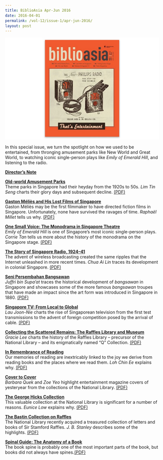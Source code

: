 ```yaml
---
title: BiblioAsia Apr-Jun 2016
date: 2016-04-01
permalink: /vol-12/issue-1/apr-jun-2016/
layout: post
---
```

<img src="/images/Vol-12-issue-1/vol12_iss1.JPG">  

In this special issue, we turn the spotlight on how we used to be entertained, from thronging amusement parks like New World and Great World, to watching iconic single-person plays like *Emily of Emerald Hill*, and listening to the radio.
 
**[Director’s Note](/vol-12/issue-1/apr-jun-2016/director-note)**

**[Old-world Amusement Parks](/vol-12/issue-1/apr-jun-2016/old-world-amusement)** <br>
Theme parks in Singapore had their heyday from the 1920s to 50s. *Lim Tin Seng* charts their glory days and subsequent decline. [(PDF)](/files/pdf/vol-12/v12-issue1_Amusement.pdf)

**[Gaston Méliès and His Lost Films of Singapore](/vol-12/issue-1/apr-jun-2016/gaston-melies)** <br>
Gaston Méliès may be the first filmmaker to have directed fiction films in Singapore. Unfortunately, none have survived the ravages of time. *Raphaël Millet* tells us why.
[(PDF)](/files/pdf/vol-12/v12-issue1_Gaston.pdf)

**[One Small Voice: The Monodrama in Singapore Theatre](/vol-12/issue-1/apr-jun-2016/one-small-voice)** <br>
*Emily of Emerald Hill* is one of Singapore’s most iconic single-person plays. *Corrie Tan* tells us more about the history of the monodrama on the Singapore stage. [(PDF)](/files/pdf/vol-12/v12-issue1_SmallVoice.pdf)

**[The Story of Singapore Radio, 1924–41](/vol-12/issue-1/apr-jun-2016/story-of-sg-radio)** <br>
The advent of wireless broadcasting created the same ripples that the Internet unleashed in more recent times. *Chua Ai Lin* traces its development in colonial Singapore. [(PDF)](/files/pdf/vol-12/v12-issue1_Radio.pdf)

**[Seni Persembahan Bangsawan](/vol-12/issue-1/apr-jun-2016/seni-persembahan)** <br>
*Juffri bin Supa’at* traces the historical development of *bangsawan* in Singapore and showcases some of the more famous *bangsawan* troupes that have made an impact since the art form was introduced in Singapore in 1880. [(PDF)](/files/pdf/vol-12/v12-issue1_Bangsawan.pdf)

**[Singapore TV: From Local to Global](/vol-12/issue-1/apr-jun-2016/singapore-tv)** <br>
*Lau Joon-Nie* charts the rise of Singaporean television from the first test transmissions to the advent of foreign competition posed by the arrival of cable. [(PDF)](/files/pdf/vol-12/v12-issue1_TV.pdf)

**[Collecting the Scattered Remains: The Raffles Library and Museum](/vol-12/issue-1/apr-jun-2016/raffleslibrary-museum)** <br>
*Gracie Lee* charts the history of the Raffles Library – precursor of the National Library – and its enigmatically named “Q” Collection. [(PDF)](/files/pdf/vol-12/v12-issue1_ScatteredRemains.pdf)

**[In Remembrance of Reading](/vol-12/issue-1/apr-jun-2016/remembrance-reading)** <br>
Our memories of reading are inextricably linked to the joy we derive from reading books and the places where we read them. *Loh Chin Ee* explains why. [(PDF)](/files/pdf/vol-12/v12-issue1_Reading.pdf)

**[Cover to Cover](/vol-12/issue-1/apr-jun-2016/cover-to-cover)** <br>
*Barbara Quek* and *Zoe Yeo* highlight entertainment magazine covers of yesteryear from the collections of the National Library. [(PDF)](/files/pdf/vol-12/v12-issue1_Cover.pdf)

**[The George Hicks Collection](/vol-12/issue-1/apr-jun-2016/george-hicks)** <br>
This valuable collection at the National Library is significant for a number of reasons. *Eunice Low* explains why. [(PDF)](/files/pdf/vol-12/v12-issue1_GeorgeHicks.pdf)

**[The Bastin Collection on Raffles](/vol-12/issue-1/apr-jun-2016/collection-on-raffles)** <br>
The National Library recently acquired a treasured collection of letters and books of Sir Stamford Raffles. *J. B. Stanley* describes some of the highlights. [(PDF)](/files/pdf/vol-12/v12-issue1_Bastin.pdf)

**[Spinal Guide: The Anatomy of a Book](/vol-12/issue-1/apr-jun-2016/spinal-guide)**<br>
The book spine is probably one of the most important parts of the book, but books did not always have spines.[(PDF)](/files/pdf/vol-12/v12-issue1_Bastin.pdf)